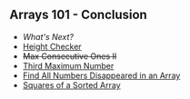 Arrays 101 - Conclusion
---
- *What's Next?*
- [Height Checker](https://github.com/woukl22/Leetcode/blob/main/Explore/Learn/Arrays%20101/Conclusion/01_Height%20Checker.cpp)
- ~~Max Consecutive Ones II~~
- [Third Maximum Number](https://github.com/woukl22/Leetcode/blob/main/Explore/Learn/Arrays%20101/Conclusion/02_Third%20Maximum%20Number.cpp)
- [Find All Numbers Disappeared in an Array](https://github.com/woukl22/Leetcode/blob/main/Explore/Learn/Arrays%20101/Conclusion/03_Find%20All%20Numbers%20Disappeared%20in%20an%20Array.cpp)
- [Squares of a Sorted Array](https://github.com/woukl22/Leetcode/blob/main/Explore/Learn/Arrays%20101/Conclusion/04_Squares%20of%20a%20Sorted%20Array.cpp)

